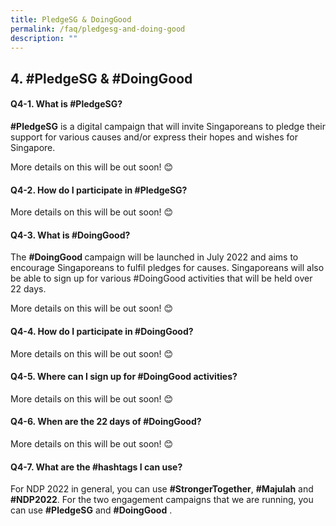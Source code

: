 ```yaml
---
title: PledgeSG & DoingGood
permalink: /faq/pledgesg-and-doing-good
description: ""
---
```

## 4. #PledgeSG & #DoingGood

#### Q4-1. What is #PledgeSG? 
<strong>#PledgeSG</strong> is a digital campaign that will invite Singaporeans to pledge their support for various causes and/or express their hopes and wishes for Singapore.

More details on this will be out soon! 😊


#### Q4-2. How do I participate in #PledgeSG?
More details on this will be out soon! 😊

#### Q4-3. What is #DoingGood?
The <strong>#DoingGood </strong> campaign will be launched in July 2022 and aims to encourage Singaporeans to fulfil pledges for causes. Singaporeans will also be able to sign up for various #DoingGood activities that will be held over 22 days. 

More details on this will be out soon! 😊


#### Q4-4.  How do I participate in #DoingGood?
More details on this will be out soon! 😊



#### Q4-5. Where can I sign up for #DoingGood activities?
More details on this will be out soon! 😊



#### Q4-6. When are the 22 days of #DoingGood?
More details on this will be out soon! 😊



#### Q4-7. What are the #hashtags I can use?
For NDP 2022 in general, you can use **#StrongerTogether**, **#Majulah** and **#NDP2022**. For the two engagement campaigns that we are running, you can use **#PledgeSG** and **#DoingGood** .